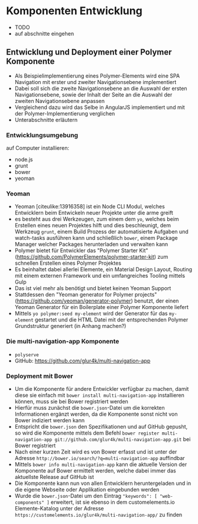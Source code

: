 # Komponenten Entwicklung

- TODO
- auf abschnitte eingehen



## Entwicklung und Deployment einer Polymer Komponente

- Als Beispielimplementierung eines Polymer-Elements wird eine SPA Navigation mit erster und zweiter Navigationsebene implementiert
- Dabei soll sich die zweite Navigationsebene an die Auswahl der ersten Navigationsebene, sowie der Inhalt der Seite an die Auswahl der zweiten Navigationsebene anpassen
- Vergleichend dazu wird das Selbe in AngularJS implementiert und mit der Polymer-Implementierung verglichen
- Unterabschnitte erläutern


### Entwicklungsumgebung

auf Computer installieren:
- node.js
- grunt
- bower
- yeoman


### Yeoman

- Yeoman [citeulike:13916358] ist ein Node CLI Modul, welches Entwicklern beim Entwickeln neuer Projekte unter die arme greift
- es besteht aus drei Werkzeugen, zum einem dem `yo`, welches beim Erstellen eines neuen Projektes hilft und dies beschleunigt, dem Werkzeug `grunt`, einem Build Prozess der automatisierte Aufgaben und watch-tasks ausführen kann und schließlich `bower`, einem Package Manager welcher Packages herunterladen und verwalten kann
- Polymer bietet für Entwickler das "Polymer Starter Kit" (https://github.com/PolymerElements/polymer-starter-kit) zum schnellen Erstellen eines Polymer Projektes
- Es beinhaltet dabei allerlei Elemente, ein Material Design Layout, Routing mit einem externen Framework und ein umfangreiches Tooling mittels Gulp
- Das ist viel mehr als benötigt und bietet keinen Yeoman Support
- Stattdessen den "Yeoman generator for Polymer projects" (https://github.com/yeoman/generator-polymer) benutzt, der einen Yeoman Generator für ein Boilerplate einer Polymer Komponente liefert
- Mittels `yo polymer:seed my-element` wird der Generator für das `my-element` gestartet und die HTML Datei mit der entsprechenden Polymer Grundstruktur generiert (in Anhang machen?)


### Die multi-navigation-app Komponente

- `polyserve`
- GitHub: https://github.com/glur4k/multi-navigation-app


### Deployment mit Bower

- Um die Komponente für andere Entwickler verfügbar zu machen, damit diese sie einfach mit `bower install multi-navigation-app` installieren können, muss sie bei Bower registriert werden
- Hierfür muss zunächst die `bower.json`-Datei um die korrekten Informationen ergänzt werden, da die Komponente sonst nicht von Bower indiziert werden kann
- Entspricht die `bower.json` den Spezifikationen und auf GitHub gepusht, so wird die Komponente mittels dem Befehl `bower register multi-navigation-app git://github.com/glur4k/multi-navigation-app.git` bei Bower registriert
- Nach einer kurzen Zeit wird es von Bower erfasst und ist unter der Adresse `http://bower.io/search/?q=multi-navigation-app` auffindbar
- Mittels `bower info multi-navigation-app` kann die aktuelle Version der Komponente auf Bower ermittelt werden, welche dabei immer das aktuellste Release auf GitHub ist
- Die Komponente kann nun von allen Entwicklern heruntergeladen und in die eigene Webseite oder Applikation eingebunden werden
- Wurde die `bower.json`-Datei um den Eintrag `"keywords": [ "web-components" ]` erweitert, ist sie ebenso in dem customelements.io Elemente-Katalog unter der Adresse `https://customelements.io/glur4k/multi-navigation-app/` zu finden

